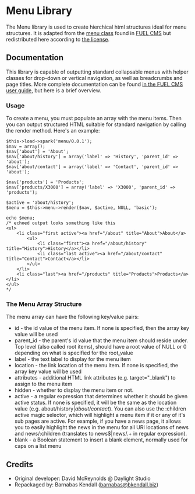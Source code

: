 # Menu Library

The Menu library is used to create hierchical html structures ideal for menu structures. It is adapted from the [menu class](http://www.getfuelcms.com/user_guide/libraries/menu) found in [FUEL CMS](http://www.getfuelcms.com/) but redistributed here according to [the license](http://www.apache.org/licenses/LICENSE-2.0).

## Documentation

This library is capable of outputting standard collapsable menus with helper classes for drop-down or vertical navigation, as well as breadcrumbs and page titles. More complete documentation can be found [in the FUEL CMS user guide](http://www.getfuelcms.com/user_guide/libraries/menu), but here is a brief overview.

### Usage

To create a menu, you must populate an array with the menu items. Then you can output structured HTML suitable for standard navigation by calling the render method. Here's an example:

	$this->load->spark('menu/0.0.1');
	$nav = array();
	$nav['about'] = 'About';
	$nav['about/history'] = array('label' => 'History', 'parent_id' => 'about');
	$nav['about/contact'] = array('label' => 'Contact', 'parent_id' => 'about');
	 
	$nav['products'] = 'Products';
	$nav['products/X3000'] = array('label' => 'X3000', 'parent_id' => 'products');
	 
	$active = 'about/history';
	$menu = $this->menu->render($nav, $active, NULL, 'basic');
	 
	echo $menu;
	/* echoed output looks something like this
	<ul>
		<li class="first active"><a href="/about" title="About">About</a>
			<ul>
				<li class="first"><a href="/about/history" title="History">History</a></li>
				<li class="last active"><a href="/about/contact" title="Contact">Contact</a></li>
			</ul>
		</li>
		<li class="last"><a href="/products" title="Products">Products</a></li>
	</ul>
	*/


### The Menu Array Structure

The menu array can have the following key/value pairs:

* id - the id value of the menu item. If none is specified, then the array key value will be used
* parent_id - the parent's id value that the menu item should reside under. Top level (also called root items), should have a root value of NULL or 0 depending on what is specified for the root_value
* label - the text label to display for the menu item
* location - the link location of the menu item. If none is specified, the array key value will be used
* attributes - additional HTML link attributes (e.g. target="_blank") to assign to the menu item
* hidden - whether to display the menu item or not.
* active - a regular expression that determines whether it should be given active status. If none is specified, it will be the same as the location value (e.g. about/history$|about/contact$). You can also use the :children active magic selector, which will highlight a menu item if it or any of it's sub pages are active. For example, if you have a news page, it allows you to easily highlight the news in the menu for all URI locations of news and news/:children (translates to news$|news/.+ in regular expression).
* blank - a Boolean statement to insert a blank element, normally used for caps on a list menu

## Credits
- Original developer: David McReynolds @ Daylight Studio
- Repackaged by: Barnabas Kendall (barnabas@bkendall.biz)